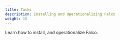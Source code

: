 ```yaml
---
title: Tasks
description: Installing and Operationalizing Falco
weight: 15
---
```


Learn how to install, and operationalize Falco. 